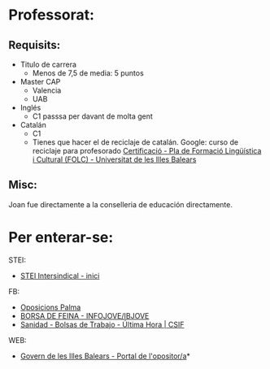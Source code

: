 ---
---

# Professorat:
## Requisits:
* Titulo de carrera
	* Menos de 7,5 de media: 5 puntos
* Master CAP
	* Valencia
	* UAB
* Inglés
	* C1 passsa per davant de molta gent
* Catalán 
	* C1
	* Tienes que hacer el de reciclaje de catalán. Google: curso de reciclaje para profesorado [Certificació - Pla de Formació Lingüística i Cultural (FOLC) - Universitat de les Illes Balears](https://folc.uib.cat/Certificacio/)

## Misc:
Joan fue directamente a la conselleria de educación directamente.

# Per enterar-se:

STEI:
*	[STEI Intersindical - inici](http://www.stei.cat/publica/)
	
FB:
*	[Oposicions Palma](https://www.facebook.com/groups/oposicionspalma/)
*	[BORSA DE FEINA - INFOJOVE/IBJOVE](https://www.facebook.com/groups/borsadefeinaxarxainfojove/)
*	[Sanidad - Bolsas de Trabajo - Última Hora | CSIF](https://www.csif.es/contenido/nacional/sanidad/261028)

WEB:
* [Govern de les Illes Balears - Portal de l'opositor/a](http://oposicions.caib.es/index.jsp?lang=ca)*
